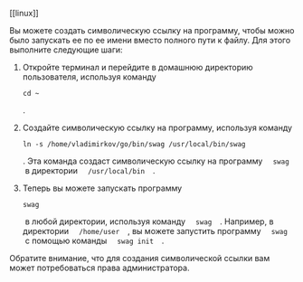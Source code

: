 [[linux]]

Вы можете создать символическую ссылку на программу, чтобы можно было запускать ее по ее имени вместо полного пути к файлу. Для этого выполните следующие шаги:

1. Откройте терминал и перейдите в домашнюю директорию пользователя, используя команду 
    
    `cd ~`
    
    .
    
2. Создайте символическую ссылку на программу, используя команду 
    
    `ln -s /home/vladimirkov/go/bin/swag /usr/local/bin/swag`
    
    . Эта команда создаст символическую ссылку на программу `   swag   ` в директории `   /usr/local/bin   `.
    
3. Теперь вы можете запускать программу 
    
    `swag`
    
     в любой директории, используя команду `   swag   `. Например, в директории `   /home/user   `, вы можете запустить программу `   swag   ` с помощью команды `   swag init   `.
    

Обратите внимание, что для создания символической ссылки вам может потребоваться права администратора.
